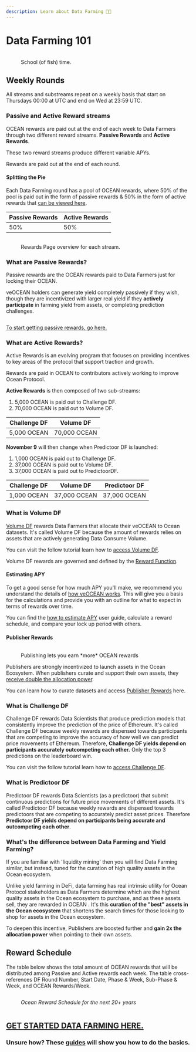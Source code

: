 ```yaml
---
description: Learn about Data Farming 🧑‍🏫
---
```


# Data Farming 101

<figure><img src="../.gitbook/assets/gif/school-of-fish.gif" alt=""><figcaption><p>School (of fish) time.</p></figcaption></figure>

## Weekly Rounds

All streams and substreams repeat on a weekly basis that start on Thursdays 00:00 at UTC and end on Wed at 23:59 UTC.  

### Passive and Active Reward streams

OCEAN rewards are paid out at the end of each week to Data Farmers through two different reward streams. **Passive Rewards** and **Active Rewards**.  

These two reward streams produce different variable APYs.  

Rewards are paid out at the end of each round.

#### Splitting the Pie

Each Data Farming round has a pool of OCEAN rewards, where 50% of the pool is paid out in the form of passive rewards & 50% in the form of active rewards that [can be viewed here](https://df.oceandao.org/rewards).

| Passive Rewards | Active Rewards |
| --------------- | -------------- |
| 50%             | 50%            |

<figure><img src="../.gitbook/assets/data-farming/df-reward-streams.png" alt=""><figcaption><p>Rewards Page overview for each stream.</p></figcaption></figure>

### What are Passive Rewards?

Passive rewards are the OCEAN rewards paid to Data Farmers just for locking their OCEAN.  

veOCEAN holders can generate yield completely passively if they wish, though they are incentivized with larger real yield if they **actively participate** in farming yield from assets, or completing prediction challenges.  

<figure><img src="../.gitbook/assets/gif/passive-income.gif" alt=""><figcaption></figcaption></figure>

[To start getting passive rewards, go here.](user-guides/how-to-veocean.md)

### What are Active Rewards?

Active Rewards is an evolving program that focuses on providing incentives to key areas of the protocol that support traction and growth.

Rewards are paid in OCEAN to contributors actively working to improve Ocean Protocol.  

**Active Rewards** is then composed of two sub-streams:
1. 5,000 OCEAN is paid out to Challenge DF.
2. 70,000 OCEAN is paid out to Volume DF.  

| Challenge DF | Volume DF |
| --------------- | -------------- |
| 5,000 OCEAN     | 70,000 OCEAN    |

**November 9** will then change when Predictoor DF is launched:
1. 1,000 OCEAN is paid out to Challenge DF.
2. 37,000 OCEAN is paid out to Volume DF.
3. 37,000 OCEAN is paid out to PredictoorDF.

| Challenge DF | Volume DF | Predictoor DF |
| --------------- | -------------- | -------------- |
| 1,000 OCEAN     | 37,000 OCEAN    | 37,000 OCEAN    

### What is Volume DF

[Volume DF](df-volumedf.md#curate-data-in-volume-df) rewards Data Farmers that allocate their veOCEAN to Ocean datasets. It's called Volume DF because the amount of rewards relies on assets that are actively generating Data Consume Volume.  

You can visit the follow tutorial learn how to [access Volume DF](user-guides/how-to-volumedf.md).  

Volume DF rewards are governed and defined by the [Reward Function](df-intro.md#reward-schedule).  

#### Estimating APY

To get a good sense for how much APY you'll make, we recommend you understand the details of [how veOCEAN works](df-veocean.md). This will give you a basis for the calculations and provide you with an outline for what to expect in terms of rewards over time.  

You can find the [how to estimate APY](user-guides/how-to-estimate-apy.md) user guide, calculate a reward schedule, and compare your lock up period with others.  

#### Publisher Rewards

<figure><img src="../.gitbook/assets/gif/just-publish.gif" alt=""><figcaption><p>Publishing lets you earn *more* OCEAN rewards</p></figcaption></figure>

Publishers are strongly incentivized to launch assets in the Ocean Ecosystem. When publishers curate and support their own assets, they [receive double the allocation power](df-volumedf.md#what-are-publisher-rewards).  

You can learn how to curate datasets and access [Publisher Rewards](user-guides/how-to-volumedf.md#) here.  

### What is Challenge DF

Challenge DF rewards Data Scientists that produce prediction models that consistently improve the prediction of the price of Ethereum. It's called Challenge DF because weekly rewards are dispensed towards participants that are competing to improve the accuracy of how well we can predict price movements of Ethereum. Therefore, **Challenge DF yields depend on participants accurately outcompeting each other.** Only the top 3 predictions on the leaderboard win.  

You can visit the follow tutorial learn how to [access Challenge DF](user-guides/how-to-challengedf.md).  

### What is Predictoor DF

Predictoor DF rewards Data Scientists (as a predictoor) that submit continuous predictions for future price movements of different assets. It's called Predictoor DF because weekly rewards are dispensed towards predictoors that are competing to accurately predict asset prices. Therefore **Predictoor DF yields depend on participants being accurate and outcompeting each other**.

### What's the difference between Data Farming and Yield Farming?

If you are familiar with 'liquidity mining' then you will find Data Farming similar, but instead, tuned for the curation of high quality assets in the Ocean ecosystem.

Unlike yield farming in DeFi, data farming has real intrinsic utility for Ocean Protocol stakeholders as Data Farmers determine which are the highest quality assets in the Ocean ecosystem to purchase, and as these assets sell, they are rewarded in OCEAN . It's this **curation of the "best" assets in the Ocean ecosystem** that shortens the search times for those looking to shop for assets in the Ocean ecosystem.  

To deepen this incentive, Publishers are boosted further and **gain 2x the allocation power** when pointing to their own assets.

## Reward Schedule

The table below shows the total amount of OCEAN rewards that will be distributed among Passive and Active rewards each week. The table cross-references DF Round Number, Start Date, Phase & Week, Sub-Phase & Week, and OCEAN Rewards/Week.

<figure><img src="../.gitbook/assets/data-farming/reward_schedule.png" alt=""><figcaption><p><em>Ocean Reward Schedule for the next 20+ years</em></p></figcaption></figure>

<figure><img src="../.gitbook/assets/gif/cash-flow.gif" alt=""><figcaption></figcaption></figure>

## [GET STARTED DATA FARMING HERE.](https://df.oceandao.org)

### Unsure how? These [guides](../user-guides/README.md) will show you how to do the basics.